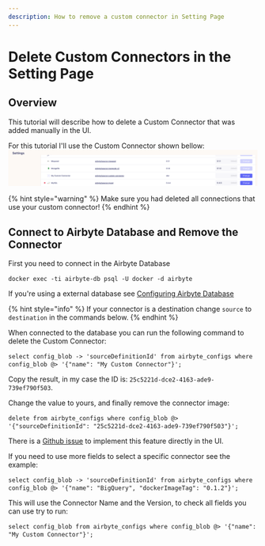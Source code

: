 ```yaml
---
description: How to remove a custom connector in Setting Page
---
```


# Delete Custom Connectors in the Setting Page

## Overview

This tutorial will describe how to delete a Custom Connector that was added manually in the UI.

For this tutorial I'll use the Custom Connector shown bellow:
![](../.gitbook/assets/delete-custom-connector.png)

{% hint style="warning" %}
Make sure you had deleted all connections that use your custom connector!
{% endhint %}

## Connect to Airbyte Database and Remove the Connector

First you need to connect in the Airbyte Database
```shell
docker exec -ti airbyte-db psql -U docker -d airbyte
```
If you're using a external database see [Configuring Airbyte Database](configuring-airbyte-db.md)

{% hint style="info" %}
If your connector is a destination change `source` to `destination` in the commands below.
{% endhint %}

When connected to the database you can run the following command to delete the Custom Connector:
```
select config_blob -> 'sourceDefinitionId' from airbyte_configs where config_blob @> '{"name": "My Custom Connector"}';
```
Copy the result, in my case the ID is: `25c5221d-dce2-4163-ade9-739ef790f503`.

Change the value to yours, and finally remove the connector image:
```
delete from airbyte_configs where config_blob @> '{"sourceDefinitionId": "25c5221d-dce2-4163-ade9-739ef790f503"}';
```

There is a [Github issue](https://github.com/airbytehq/airbyte/issues/3954) to implement this feature directly in the UI.

If you need to use more fields to select a specific connector see the example:
```
select config_blob -> 'sourceDefinitionId' from airbyte_configs where config_blob @> '{"name": "BigQuery", "dockerImageTag": "0.1.2"}';
```
This will use the Connector Name and the Version, to check all fields you can use try to run:
```
select config_blob from airbyte_configs where config_blob @> '{"name": "My Custom Connector"}';
```

